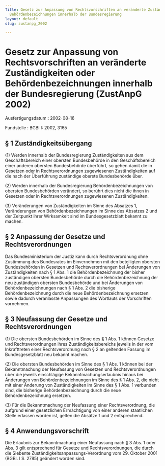 ```yaml
---
Title: Gesetz zur Anpassung von Rechtsvorschriften an veränderte Zuständigkeiten oder
  Behördenbezeichnungen innerhalb der Bundesregierung
layout: default
slug: zustanpg_2002

---
```


# Gesetz zur Anpassung von Rechtsvorschriften an veränderte Zuständigkeiten oder Behördenbezeichnungen innerhalb der Bundesregierung (ZustAnpG 2002)

Ausfertigungsdatum
:   2002-08-16

Fundstelle
:   BGBl I: 2002, 3165



## § 1 Zuständigkeitsübergang

(1) Werden innerhalb der Bundesregierung Zuständigkeiten aus dem
Geschäftsbereich einer obersten Bundesbehörde in den Geschäftsbereich
einer anderen obersten Bundesbehörde überführt, so gehen damit die in
Gesetzen oder in Rechtsverordnungen zugewiesenen Zuständigkeiten auf
die nach der Überführung zuständige oberste Bundesbehörde über.

(2) Werden innerhalb der Bundesregierung Behördenbezeichnungen von
obersten Bundesbehörden verändert, so berührt dies nicht die ihnen in
Gesetzen oder in Rechtsverordnungen zugewiesenen Zuständigkeiten.

(3) Veränderungen von Zuständigkeiten im Sinne des Absatzes 1,
Veränderungen von Behördenbezeichnungen im Sinne des Absatzes 2 und
der Zeitpunkt ihrer Wirksamkeit sind im Bundesgesetzblatt bekannt zu
machen.


## § 2 Anpassung der Gesetze und Rechtsverordnungen

Das Bundesministerium der Justiz kann durch Rechtsverordnung ohne
Zustimmung des Bundesrates im Einvernehmen mit den beteiligten
obersten Bundesbehörden in Gesetzen und Rechtsverordnungen bei
Änderungen von Zuständigkeiten nach § 1 Abs. 1 die Behördenbezeichnung
der bisher zuständigen obersten Bundesbehörde durch die
Behördenbezeichnung der neu zuständigen obersten Bundesbehörde und bei
Änderungen von Behördenbezeichnungen nach § 1 Abs. 2 die bisherige
Behördenbezeichnung durch die neue Behördenbezeichnung ersetzen sowie
dadurch veranlasste Anpassungen des Wortlauts der Vorschriften
vornehmen.


## § 3 Neufassung der Gesetze und Rechtsverordnungen

(1) Die obersten Bundesbehörden im Sinne des § 1 Abs. 1 können Gesetze
und Rechtsverordnungen ihres Zuständigkeitsbereichs jeweils in der vom
Inkrafttreten einer Rechtsverordnung nach § 2 an geltenden Fassung im
Bundesgesetzblatt neu bekannt machen.

(2) Die obersten Bundesbehörden im Sinne des § 1 Abs. 1 können bei der
Bekanntmachung der Neufassung von Gesetzen und Rechtsverordnungen über
die jeweils einschlägige Bekanntmachungserlaubnis hinaus bei
Änderungen von Behördenbezeichnungen im Sinne des § 1 Abs. 2, die
nicht mit einer Änderung von Zuständigkeiten im Sinne des § 1 Abs. 1
verbunden sind, die bisherige Behördenbezeichnung durch die neue
Behördenbezeichnung ersetzen.

(3) Für die Bekanntmachung der Neufassung einer Rechtsverordnung, die
aufgrund einer gesetzlichen Ermächtigung von einer anderen staatlichen
Stelle erlassen worden ist, gelten die Absätze 1 und 2 entsprechend.


## § 4 Anwendungsvorschrift

Die Erlaubnis zur Bekanntmachung einer Neufassung nach § 3 Abs. 1 oder
Abs. 3 gilt entsprechend für Gesetze und Rechtsverordnungen, die durch
die Siebente Zuständigkeitsanpassungs-Verordnung vom 29. Oktober 2001
(BGBl. I S. 2785) geändert worden sind.

